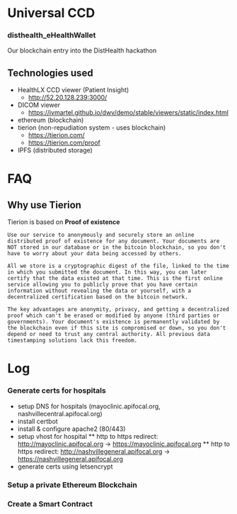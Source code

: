 # Universal CCD
### disthealth_eHealthWallet

Our blockchain entry into the DistHealth hackathon

## Technologies used

* HealthLX CCD viewer (Patient Insight)
	* <http://52.20.128.239:3000/>
* DICOM viewer
	* <https://ivmartel.github.io/dwv/demo/stable/viewers/static/index.html>
* ethereum (blockchain)
* tierion (non-repudiation system  - uses blockchain)
	* <https://tierion.com/>
	* <https://tierion.com/proof>
* IPFS (distributed storage)

# FAQ

## Why use Tierion

Tierion is based on **Proof of existence**

```
Use our service to anonymously and securely store an online distributed proof of existence for any document. Your documents are NOT stored in our database or in the bitcoin blockchain, so you don't have to worry about your data being accessed by others.

All we store is a cryptographic digest of the file, linked to the time in which you submitted the document. In this way, you can later certify that the data existed at that time. This is the first online service allowing you to publicly prove that you have certain information without revealing the data or yourself, with a decentralized certification based on the bitcoin network.

The key advantages are anonymity, privacy, and getting a decentralized proof which can't be erased or modified by anyone (third parties or governments). Your document's existence is permanently validated by the blockchain even if this site is compromised or down, so you don't depend or need to trust any central authority. All previous data timestamping solutions lack this freedom.
```

# Log

### Generate certs for hospitals

* setup DNS for hospitals (mayoclinic.apifocal.org, nashvillecentral.apifocal.org)
* install certbot
* install & configure apache2 (80/443)
* setup vhost for hospital
** http to https redirect: http://mayoclinic.apifocal.org -> https://mayoclinic.apifocal.org
** http to https redirect: http://nashvillegeneral.apifocal.org -> https://nashvillegeneral.apifocal.org
* generate certs using letsencrypt



### Setup a private Ethereum Blockchain

### Create a Smart Contract
